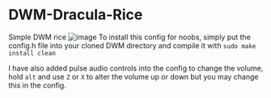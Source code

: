 # DWM-Dracula-Rice
Simple DWM rice
![image](https://user-images.githubusercontent.com/65056928/117885682-1f8daf00-b27c-11eb-88af-592cc85b1991.png)
To install this config for noobs, simply put the config.h file into your cloned DWM directory and compile it with `sudo make install clean`

I have also added pulse audio controls into the config to change the volume, hold `alt` and use `Z` or `X` to alter the volume up or down but you may change this in the config.
